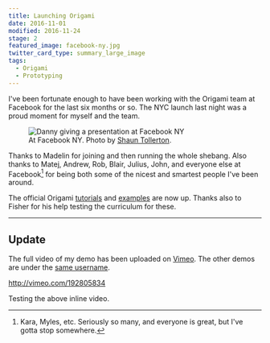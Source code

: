 ```yaml
---
title: Launching Origami
date: 2016-11-01
modified: 2016-11-24
stage: 2
featured_image: facebook-ny.jpg
twitter_card_type: summary_large_image
tags:
  - Origami
  - Prototyping
---
```


I've been fortunate enough to have been working with the Origami team at Facebook for the last six months or so. The NYC launch last night was a proud moment for myself and the team.

<figure>
  <img src="https://ik.imagekit.io/dw/notes/launching-origami/facebook-ny.jpg" alt="Danny giving a presentation at Facebook NY">
  <figcaption>At Facebook NY. Photo by <a href="http://twitter.com/tollerton" target="_blank">Shaun Tollerton</a>.</figcaption>
</figure>

Thanks to Madelin for joining and then running the whole shebang. Also thanks to Matej, Andrew, Rob, Blair, Julius, John, and everyone else at Facebook[^facebook] for being both some of the nicest and smartest people I've been around.

The official Origami [tutorials](http://origami.design/tutorials/) and [examples](http://origami.design/examples/) are now up. Thanks also to Fisher for his help testing the curriculum for these.

[^facebook]: Kara, Myles, etc. Seriously so many, and everyone is great, but I've gotta stop somewhere.

<hr>

## Update

The full video of my demo has been uploaded on [Vimeo](http://vimeo.com/192805834). The other demos are under the [same username](http://vimeo.com/facebookorigami).

http://vimeo.com/192805834

Testing the above inline video.
